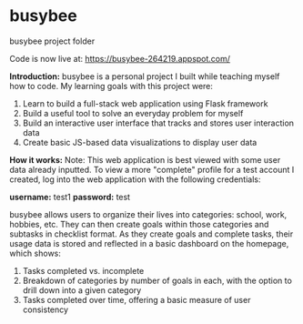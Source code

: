 # busybee
busybee project folder

Code is now live at: https://busybee-264219.appspot.com/

<b>Introduction:</b>
busybee is a personal project I built while teaching myself how to code. My learning goals with this project were:
1. Learn to build a full-stack web application using Flask framework
2. Build a useful tool to solve an everyday problem for myself
3. Build an interactive user interface that tracks and stores user interaction data
4. Create basic JS-based data visualizations to display user data

<b>How it works:</b>
Note: This web application is best viewed with some user data already inputted. To view a more "complete" profile for a test account I created, log into the web application with the following credentials:

<b>username:</b> test1
<b>password:</b> test

busybee allows users to organize their lives into categories: school, work, hobbies, etc.
They can then create goals within those categories and subtasks in checklist format.
As they create goals and complete tasks, their usage data is stored and reflected in a basic dashboard on the homepage, which shows:
1. Tasks completed vs. incomplete
2. Breakdown of categories by number of goals in each, with the option to drill down into a given category
3. Tasks completed over time, offering a basic measure of user consistency
